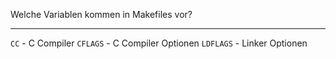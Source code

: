 Welche Variablen kommen in Makefiles vor?

---

`CC` - C Compiler
`CFLAGS` - C Compiler Optionen
`LDFLAGS` - Linker Optionen